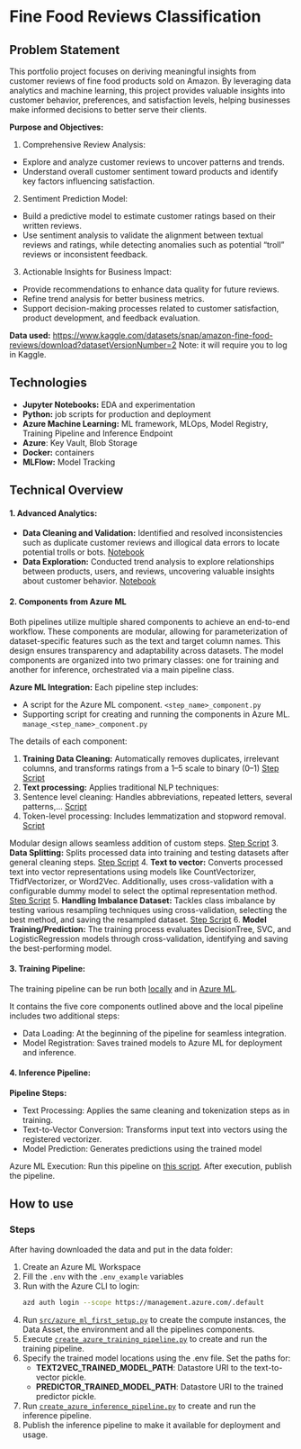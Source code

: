 # Fine Food Reviews Classification

## Problem Statement

This portfolio project focuses on deriving meaningful insights from customer reviews of fine food products sold on Amazon. By leveraging data analytics and machine learning, this project provides valuable insights into customer behavior, preferences, and satisfaction levels, helping businesses make informed decisions to better serve their clients.

**Purpose and Objectives:**
1. Comprehensive Review Analysis:

- Explore and analyze customer reviews to uncover patterns and trends.
- Understand overall customer sentiment toward products and identify key factors influencing satisfaction.

2. Sentiment Prediction Model:

- Build a predictive model to estimate customer ratings based on their written reviews.
- Use sentiment analysis to validate the alignment between textual reviews and ratings, while detecting anomalies such as potential “troll” reviews or inconsistent feedback.

3. Actionable Insights for Business Impact:

- Provide recommendations to enhance data quality for future reviews.
- Refine trend analysis for better business metrics.
- Support decision-making processes related to customer satisfaction, product development, and feedback evaluation.

**Data used:** https://www.kaggle.com/datasets/snap/amazon-fine-food-reviews/download?datasetVersionNumber=2
Note: it will require you to log in Kaggle.

## Technologies

- **Jupyter Notebooks:** EDA and experimentation
- **Python:** job scripts for production and deployment
- **Azure Machine Learning:** ML framework, MLOps, Model Registry, Training Pipeline and Inference Endpoint
- **Azure**: Key Vault, Blob Storage
- **Docker:** containers
- **MLFlow:** Model Tracking

## Technical Overview

#### 1. Advanced Analytics:

- **Data Cleaning and Validation:** Identified and resolved inconsistencies such as duplicate customer reviews and illogical data errors to locate potential trolls or bots. [Notebook](reports/1_training_data_cleaning.ipynb)
- **Data Exploration:** Conducted trend analysis to explore relationships between products, users, and reviews, uncovering valuable insights about customer behavior. [Notebook](reports/2_data_exploration.ipynb)

#### 2. Components from Azure ML

Both pipelines utilize multiple shared components to achieve an end-to-end workflow. These components are modular, allowing for parameterization of dataset-specific features such as the text and target column names. This design ensures transparency and adaptability across datasets. The model components are organized into two primary classes: one for training and another for inference, orchestrated via a main pipeline class.

**Azure ML Integration:**
Each pipeline step includes:
- A script for the Azure ML component. `<step_name>_component.py`
- Supporting script for creating and running the components in Azure ML. `manage_<step_name>_component.py`

The details of each component:

1. **Training Data Cleaning:** Automatically removes duplicates, irrelevant columns, and transforms ratings from a 1–5 scale to binary (0–1) [Step Script](src/pipeline_steps/training_data_cleaning/training_data_cleaning_step.py)
2. **Text processing:** Applies traditional NLP techniques:
  1. Sentence level cleaning: Handles abbreviations, repeated letters, several patterns,... [Script](src/pipeline_steps/text_processing/sentence_cleaning_classes.py)
  2. Token-level processing: Includes lemmatization and stopword removal. [Script](src/pipeline_steps/text_processing/text_processing_functions.py) 
  
  Modular design allows seamless addition of custom steps. [Step Script](src/pipeline_steps/text_processing/text_processing_step.py)
3. **Data Splitting:** Splits processed data into training and testing datasets after general cleaning steps. [Step Script](src/pipeline_steps/split_data/split_data_step.py)
4. **Text to vector:** Converts processed text into vector representations using models like CountVectorizer, TfidfVectorizer, or Word2Vec. Additionally, uses cross-validation with a configurable dummy model to select the optimal representation method. [Step Script](src/pipeline_steps/split_data/split_data_step.py)
5. **Handling Imbalance Dataset:** Tackles class imbalance by testing various resampling techniques using cross-validation, selecting the best method, and saving the resampled dataset. [Step Script](src/pipeline_steps/handle_imbalance/handle_imbalance_step.py)
6. **Model Training/Prediction:** The training process evaluates DecisionTree, SVC, and LogisticRegression models through cross-validation, identifying and saving the best-performing model.


#### 3. Training Pipeline:

The training pipeline can be run both [locally](./local_training_pipeline.py) and in [Azure ML](./create_azure_training_pipeline.py).

It contains the five core components outlined above and the local pipeline includes two additional steps:
- Data Loading: At the beginning of the pipeline for seamless integration.
- Model Registration: Saves trained models to Azure ML for deployment and inference.

#### 4. Inference Pipeline:

**Pipeline Steps:**

- Text Processing: Applies the same cleaning and tokenization steps as in training.
- Text-to-Vector Conversion: Transforms input text into vectors using the registered vectorizer.
- Model Prediction: Generates predictions using the trained model

Azure ML Execution:
Run this pipeline on [this script](./create_azure_inference_pipeline.py). After execution, publish the pipeline.

## How to use

### Steps

After having downloaded the data and put in the data folder:

1. Create an Azure ML Workspace
2. Fill the `.env` with the `.env_example` variables
3. Run with the Azure CLI to login:
   ```bash
   azd auth login --scope https://management.azure.com/.default
   ```
4. Run [`src/azure_ml_first_setup.py`](src/azure_ml_first_setup.py) to create the compute instances, the Data Asset, the environment and all the pipelines components.
5. Execute [`create_azure_training_pipeline.py`](./create_azure_training_pipeline.py) to create and run the training pipeline.
6. Specify the trained model locations using the .env file. Set the paths for:
   - **TEXT2VEC_TRAINED_MODEL_PATH**: Datastore URI to the text-to-vector pickle.
   - **PREDICTOR_TRAINED_MODEL_PATH**: Datastore URI to the trained predictor pickle.
7. Run [`create_azure_inference_pipeline.py`](./create_azure_inference_pipeline.py) to create and run the inference pipeline.
8. Publish the inference pipeline to make it available for deployment and usage.